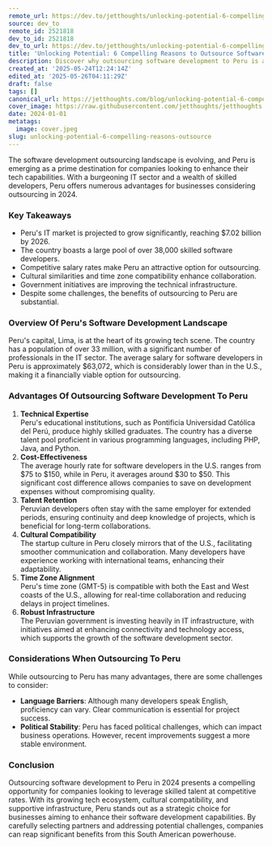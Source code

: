 ```yaml
---
remote_url: https://dev.to/jetthoughts/unlocking-potential-6-compelling-reasons-to-outsource-software-development-to-peru-in-2024-23c3
source: dev_to
remote_id: 2521818
dev_to_id: 2521818
dev_to_url: https://dev.to/jetthoughts/unlocking-potential-6-compelling-reasons-to-outsource-software-development-to-peru-in-2024-23c3
title: 'Unlocking Potential: 6 Compelling Reasons to Outsource Software Development to Peru in 2024'
description: Discover why outsourcing software development to Peru is a smart move in 2024. Explore the advantages, challenges, and key insights into Peru's growing tech landscape.
created_at: '2025-05-24T12:24:14Z'
edited_at: '2025-05-26T04:11:29Z'
draft: false
tags: []
canonical_url: https://jetthoughts.com/blog/unlocking-potential-6-compelling-reasons-outsource/
cover_image: https://raw.githubusercontent.com/jetthoughts/jetthoughts.github.io/master/content/blog/unlocking-potential-6-compelling-reasons-outsource/cover.jpeg
date: 2024-01-01
metatags:
  image: cover.jpeg
slug: unlocking-potential-6-compelling-reasons-outsource
---
```

The software development outsourcing landscape is evolving, and Peru is emerging as a prime destination for companies looking to enhance their tech capabilities. With a burgeoning IT sector and a wealth of skilled developers, Peru offers numerous advantages for businesses considering outsourcing in 2024.

### Key Takeaways

*   Peru's IT market is projected to grow significantly, reaching $7.02 billion by 2026.
*   The country boasts a large pool of over 38,000 skilled software developers.
*   Competitive salary rates make Peru an attractive option for outsourcing.
*   Cultural similarities and time zone compatibility enhance collaboration.
*   Government initiatives are improving the technical infrastructure.
*   Despite some challenges, the benefits of outsourcing to Peru are substantial.

### Overview Of Peru's Software Development Landscape

Peru's capital, Lima, is at the heart of its growing tech scene. The country has a population of over 33 million, with a significant number of professionals in the IT sector. The average salary for software developers in Peru is approximately $63,072, which is considerably lower than in the U.S., making it a financially viable option for outsourcing.

### Advantages Of Outsourcing Software Development To Peru

1.  **Technical Expertise**  
    Peru's educational institutions, such as Pontificia Universidad Católica del Perú, produce highly skilled graduates. The country has a diverse talent pool proficient in various programming languages, including PHP, Java, and Python.
2.  **Cost-Effectiveness**  
    The average hourly rate for software developers in the U.S. ranges from $75 to $150, while in Peru, it averages around $30 to $50. This significant cost difference allows companies to save on development expenses without compromising quality.
3.  **Talent Retention**  
    Peruvian developers often stay with the same employer for extended periods, ensuring continuity and deep knowledge of projects, which is beneficial for long-term collaborations.
4.  **Cultural Compatibility**  
    The startup culture in Peru closely mirrors that of the U.S., facilitating smoother communication and collaboration. Many developers have experience working with international teams, enhancing their adaptability.
5.  **Time Zone Alignment**  
    Peru's time zone (GMT-5) is compatible with both the East and West coasts of the U.S., allowing for real-time collaboration and reducing delays in project timelines.
6.  **Robust Infrastructure**  
    The Peruvian government is investing heavily in IT infrastructure, with initiatives aimed at enhancing connectivity and technology access, which supports the growth of the software development sector.

### Considerations When Outsourcing To Peru

While outsourcing to Peru has many advantages, there are some challenges to consider:

*   **Language Barriers**: Although many developers speak English, proficiency can vary. Clear communication is essential for project success.
*   **Political Stability**: Peru has faced political challenges, which can impact business operations. However, recent improvements suggest a more stable environment.

### Conclusion

Outsourcing software development to Peru in 2024 presents a compelling opportunity for companies looking to leverage skilled talent at competitive rates. With its growing tech ecosystem, cultural compatibility, and supportive infrastructure, Peru stands out as a strategic choice for businesses aiming to enhance their software development capabilities. By carefully selecting partners and addressing potential challenges, companies can reap significant benefits from this South American powerhouse.
